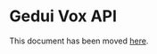 # Gedui Vox API

This document has been moved [here](https://jitsi.github.io/handbook/docs/dev-guide/dev-guide-iframe).

